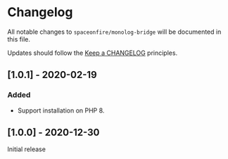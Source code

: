 # Changelog

All notable changes to `spaceonfire/monolog-bridge` will be documented in this file.

Updates should follow the [Keep a CHANGELOG](http://keepachangelog.com/) principles.

<!--
## [X.Y.Z] - YYYY-MM-DD
### Added
- Nothing

### Deprecated
- Nothing

### Fixed
- Nothing

### Removed
- Nothing

### Security
- Nothing
-->

## [1.0.1] - 2020-02-19

### Added

- Support installation on PHP 8.

## [1.0.0] - 2020-12-30

Initial release
